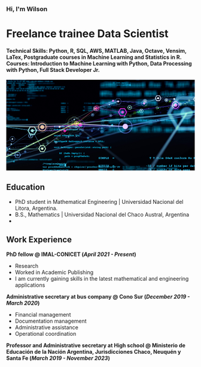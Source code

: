 ### Hi, I'm Wilson
# Freelance trainee Data Scientist

#### Technical Skills: Python, R, SQL, AWS, MATLAB, Java, Octave, Vensim, LaTex, Postgraduate courses in Machine Learning and Statistics in R. Courses: Introduction to Machine Learning with Python, Data Processing with Python, Full Stack Developer Jr.

![Imagen de Portada](/portadas-notas-web-34-980x470-c-default.png)

## Education
- PhD student in Mathematical Engineering | Universidad Nacional del Litora, Argentina.								       				
- B.S., Mathematics | Universidad Nacional del Chaco Austral, Argentina
- 


## Work Experience
**PhD fellow @ IMAL-CONICET (_April 2021 - Present_)**
- Research
- Worked in Academic Publishing
- I am currently gaining skills in the latest mathematical and engineering applications

**Administrative secretary at bus company @ Cono Sur (_December 2019 - March 2020_)**
- Financial management
- Documentation management
- Administrative assistance
- Operational coordination

**Professor and Administrative secretary at High school @ Ministerio de Educación de la Nación Argentina, Jurisdicciones Chaco, Neuquén y Santa Fe (_March 2019 - November 2023_)**
